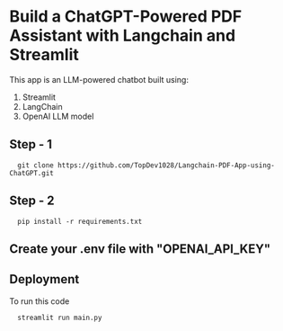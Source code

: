 # Build a ChatGPT-Powered PDF Assistant with Langchain and Streamlit

This app is an LLM-powered chatbot built using:
  1. Streamlit
  2. LangChain
  3. OpenAI LLM model

## Step - 1

```
  git clone https://github.com/TopDev1028/Langchain-PDF-App-using-ChatGPT.git
```

## Step - 2

```
  pip install -r requirements.txt
```

## Create your .env file with "OPENAI_API_KEY"

## Deployment

To run this code

```bash
  streamlit run main.py
```
